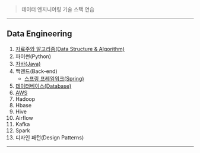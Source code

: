 > 데이터 엔지니어링 기술 스택 연습

---

## Data Engineering

1. [자료주와 알고리즘(Data Structure & Algorithm)]()
2. 파이썬(Python)
3. [자바(Java)](https://github.com/seungki1011/Data-Engineering/tree/main/java)
4. 백엔드(Back-end)
   * [스프링 프레임워크(Spring)](https://github.com/seungki1011/Data-Engineering/tree/main/spring)
5. [데이터베이스(Database)](https://github.com/seungki1011/Data-Engineering/tree/main/database)
6. [AWS]()
7. Hadoop
8. Hbase
9. Hive
10. Airflow
11. Kafka
12. Spark
13. 디자인 패턴(Design Patterns)

---

